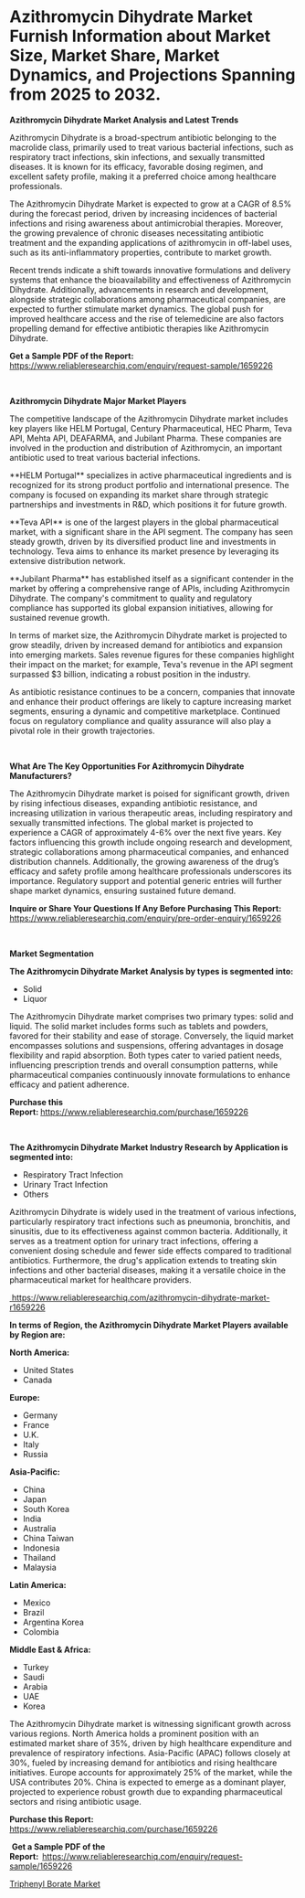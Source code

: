 <p><h1>Azithromycin Dihydrate Market Furnish Information about Market Size, Market Share, Market Dynamics, and Projections Spanning from 2025 to 2032.</h1></p><p><strong>Azithromycin Dihydrate Market Analysis and Latest Trends</strong></p>
<p><p>Azithromycin Dihydrate is a broad-spectrum antibiotic belonging to the macrolide class, primarily used to treat various bacterial infections, such as respiratory tract infections, skin infections, and sexually transmitted diseases. It is known for its efficacy, favorable dosing regimen, and excellent safety profile, making it a preferred choice among healthcare professionals.</p><p>The Azithromycin Dihydrate Market is expected to grow at a CAGR of 8.5% during the forecast period, driven by increasing incidences of bacterial infections and rising awareness about antimicrobial therapies. Moreover, the growing prevalence of chronic diseases necessitating antibiotic treatment and the expanding applications of azithromycin in off-label uses, such as its anti-inflammatory properties, contribute to market growth.</p><p>Recent trends indicate a shift towards innovative formulations and delivery systems that enhance the bioavailability and effectiveness of Azithromycin Dihydrate. Additionally, advancements in research and development, alongside strategic collaborations among pharmaceutical companies, are expected to further stimulate market dynamics. The global push for improved healthcare access and the rise of telemedicine are also factors propelling demand for effective antibiotic therapies like Azithromycin Dihydrate.</p></p>
<p><strong>Get a Sample PDF of the Report:&nbsp;</strong> <a href="https://www.reliableresearchiq.com/enquiry/request-sample/1659226?utm_campaign=3453&utm_medium=2&utm_source=Github&utm_content=ia&utm_term=31032025&utm_id=azithromycin-dihydrate">https://www.reliableresearchiq.com/enquiry/request-sample/1659226</a></p>
<p>&nbsp;</p>
<p><strong>Azithromycin Dihydrate Major Market Players</strong></p>
<p><p>The competitive landscape of the Azithromycin Dihydrate market includes key players like HELM Portugal, Century Pharmaceutical, HEC Pharm, Teva API, Mehta API, DEAFARMA, and Jubilant Pharma. These companies are involved in the production and distribution of Azithromycin, an important antibiotic used to treat various bacterial infections.</p><p>**HELM Portugal** specializes in active pharmaceutical ingredients and is recognized for its strong product portfolio and international presence. The company is focused on expanding its market share through strategic partnerships and investments in R&D, which positions it for future growth.</p><p>**Teva API** is one of the largest players in the global pharmaceutical market, with a significant share in the API segment. The company has seen steady growth, driven by its diversified product line and investments in technology. Teva aims to enhance its market presence by leveraging its extensive distribution network.</p><p>**Jubilant Pharma** has established itself as a significant contender in the market by offering a comprehensive range of APIs, including Azithromycin Dihydrate. The company's commitment to quality and regulatory compliance has supported its global expansion initiatives, allowing for sustained revenue growth.</p><p>In terms of market size, the Azithromycin Dihydrate market is projected to grow steadily, driven by increased demand for antibiotics and expansion into emerging markets. Sales revenue figures for these companies highlight their impact on the market; for example, Teva's revenue in the API segment surpassed $3 billion, indicating a robust position in the industry.</p><p>As antibiotic resistance continues to be a concern, companies that innovate and enhance their product offerings are likely to capture increasing market segments, ensuring a dynamic and competitive marketplace. Continued focus on regulatory compliance and quality assurance will also play a pivotal role in their growth trajectories.</p></p>
<p>&nbsp;</p>
<p><strong>What Are The Key Opportunities For Azithromycin Dihydrate Manufacturers?</strong></p>
<p><p>The Azithromycin Dihydrate market is poised for significant growth, driven by rising infectious diseases, expanding antibiotic resistance, and increasing utilization in various therapeutic areas, including respiratory and sexually transmitted infections. The global market is projected to experience a CAGR of approximately 4-6% over the next five years. Key factors influencing this growth include ongoing research and development, strategic collaborations among pharmaceutical companies, and enhanced distribution channels. Additionally, the growing awareness of the drug’s efficacy and safety profile among healthcare professionals underscores its importance. Regulatory support and potential generic entries will further shape market dynamics, ensuring sustained future demand.</p></p>
<p><strong>Inquire or Share Your Questions If Any Before Purchasing This Report:</strong> <a href="https://www.reliableresearchiq.com/enquiry/pre-order-enquiry/1659226?utm_campaign=3453&utm_medium=2&utm_source=Github&utm_content=ia&utm_term=31032025&utm_id=azithromycin-dihydrate">https://www.reliableresearchiq.com/enquiry/pre-order-enquiry/1659226</a></p>
<p>&nbsp;</p>
<p><strong>Market Segmentation</strong></p>
<p><strong>The Azithromycin Dihydrate Market Analysis by types is segmented into:</strong></p>
<p><ul><li>Solid</li><li>Liquor</li></ul></p>
<p><p>The Azithromycin Dihydrate market comprises two primary types: solid and liquid. The solid market includes forms such as tablets and powders, favored for their stability and ease of storage. Conversely, the liquid market encompasses solutions and suspensions, offering advantages in dosage flexibility and rapid absorption. Both types cater to varied patient needs, influencing prescription trends and overall consumption patterns, while pharmaceutical companies continuously innovate formulations to enhance efficacy and patient adherence.</p></p>
<p><strong>Purchase this Report:&nbsp;</strong><a href="https://www.reliableresearchiq.com/purchase/1659226?utm_campaign=3453&utm_medium=2&utm_source=Github&utm_content=ia&utm_term=31032025&utm_id=azithromycin-dihydrate">https://www.reliableresearchiq.com/purchase/1659226</a></p>
<p>&nbsp;</p>
<p><strong>The Azithromycin Dihydrate Market Industry Research by Application is segmented into:</strong></p>
<p><ul><li>Respiratory Tract Infection</li><li>Urinary Tract Infection</li><li>Others</li></ul></p>
<p><p>Azithromycin Dihydrate is widely used in the treatment of various infections, particularly respiratory tract infections such as pneumonia, bronchitis, and sinusitis, due to its effectiveness against common bacteria. Additionally, it serves as a treatment option for urinary tract infections, offering a convenient dosing schedule and fewer side effects compared to traditional antibiotics. Furthermore, the drug's application extends to treating skin infections and other bacterial diseases, making it a versatile choice in the pharmaceutical market for healthcare providers.</p></p>
<p><a href="https://www.reliableresearchiq.com/azithromycin-dihydrate-market-r1659226?utm_campaign=3453&utm_medium=2&utm_source=Github&utm_content=ia&utm_term=31032025&utm_id=azithromycin-dihydrate">&nbsp;https://www.reliableresearchiq.com/azithromycin-dihydrate-market-r1659226</a></p>
<p><strong>In terms of Region, the Azithromycin Dihydrate Market Players available by Region are:</strong></p>
<p>
    <p> <strong> North America: </strong>
        <ul>
            <li>United States</li>
            <li>Canada</li>
        </ul>
        </p> 
    <p> <strong> Europe: </strong>
        <ul>
            <li>Germany</li>
            <li>France</li>
            <li>U.K.</li>
            <li>Italy</li>
            <li>Russia</li>
        </ul>
        </p> 
    <p> <strong> Asia-Pacific: </strong>
        <ul>
            <li>China</li>
            <li>Japan</li>
            <li>South Korea</li>
            <li>India</li>
            <li>Australia</li>
            <li>China Taiwan</li>
            <li>Indonesia</li>
            <li>Thailand</li>
            <li>Malaysia</li>
        </ul>
        </p> 
    <p> <strong> Latin America: </strong>
        <ul>
            <li>Mexico</li>
            <li>Brazil</li>
            <li>Argentina Korea</li>
            <li>Colombia</li>
        </ul>
        </p> 
    <p> <strong> Middle East & Africa: </strong>
        <ul>
            <li>Turkey</li>
            <li>Saudi</li>
            <li>Arabia</li>
            <li>UAE</li>
            <li>Korea</li>
        </ul>
    </p>
    </p>
<p><p>The Azithromycin Dihydrate market is witnessing significant growth across various regions. North America holds a prominent position with an estimated market share of 35%, driven by high healthcare expenditure and prevalence of respiratory infections. Asia-Pacific (APAC) follows closely at 30%, fueled by increasing demand for antibiotics and rising healthcare initiatives. Europe accounts for approximately 25% of the market, while the USA contributes 20%. China is expected to emerge as a dominant player, projected to experience robust growth due to expanding pharmaceutical sectors and rising antibiotic usage.</p></p>
<p><strong>Purchase this Report: </strong><a href="https://www.reliableresearchiq.com/purchase/1659226?utm_campaign=3453&utm_medium=2&utm_source=Github&utm_content=ia&utm_term=31032025&utm_id=azithromycin-dihydrate">https://www.reliableresearchiq.com/purchase/1659226</a></p>
<p>&nbsp;<strong>Get a Sample PDF of the Report:&nbsp;&nbsp;</strong><a href="https://www.reliableresearchiq.com/enquiry/request-sample/1659226?utm_campaign=3453&utm_medium=2&utm_source=Github&utm_content=ia&utm_term=31032025&utm_id=azithromycin-dihydrate">https://www.reliableresearchiq.com/enquiry/request-sample/1659226</a></p>
<p><strong></strong></p>
<p><p><a href="https://github.com/storcweithzg/Market-Research-Report-List-1/blob/main/triphenyl-borate-market.md?utm_campaign=3453&utm_medium=2&utm_source=Github&utm_content=ia&utm_term=31032025&utm_id=azithromycin-dihydrate">Triphenyl Borate Market</a></p></p>